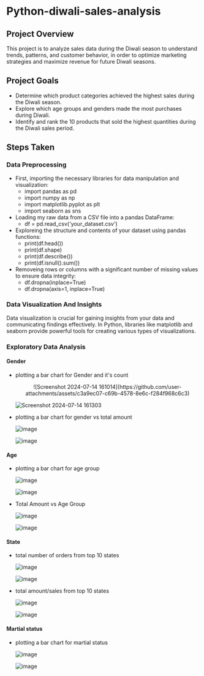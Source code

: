 # Python-diwali-sales-analysis

## Project Overview
 This project is to analyze sales data during the Diwali season to understand trends, patterns, and customer behavior, in order to optimize marketing strategies and maximize revenue for future Diwali seasons.

 ## Project Goals
 - Determine which product categories achieved the highest sales during the Diwali season.
 - Explore which age groups and genders made the most purchases during Diwali.
 - Identify and rank the 10 products that sold the highest quantities during the Diwali sales period.

## Steps Taken
### Data Preprocessing 
- First, importing the necessary libraries for data manipulation and visualization:
    - import pandas as pd
    - import numpy as np
    - import matplotlib.pyplot as plt
    - import seaborn as sns 
- Loading my raw data from a CSV file into a pandas DataFrame:
    - df = pd.read_csv('your_dataset.csv') 
- Exploreing the structure and contents of your dataset using pandas functions:
    - print(df.head())
    - print(df.shape)
    - print(df.describe())
    - print(df.isnull().sum()) 
- Removeing rows or columns with a significant number of missing values to ensure data integrity:
    - df.dropna(inplace=True)
    - df.dropna(axis=1, inplace=True)

### Data Visualization And Insights
Data visualization is crucial for gaining insights from your data and communicating findings effectively. In Python, libraries like matplotlib and seaborn provide powerful tools for creating various types of visualizations.

### Exploratory Data Analysis
#### Gender
 - plotting a bar chart for Gender and it's count
   <p align="Center">
   ![Screenshot 2024-07-14 161014](https://github.com/user-attachments/assets/c3a9ec07-c69b-4578-8e6c-f284f968c6c3)
   </p>

   ![Screenshot 2024-07-14 161303](https://github.com/user-attachments/assets/4335f4d0-c28d-4a5a-b27f-b2fd4ebe6c4f)

- plotting a bar chart for gender vs total amount
  
  ![image](https://github.com/user-attachments/assets/b2ffa89a-52d8-4fb2-94e0-fe4f79aaf328)

  ![image](https://github.com/user-attachments/assets/c30b8063-ae09-4a91-9800-99060cf17dcf)

#### Age
- plotting a bar chart for age group

  ![image](https://github.com/user-attachments/assets/ee987200-ddc1-4f42-8d04-9b6c362f24f7)

  ![image](https://github.com/user-attachments/assets/80b918c0-8d6b-4c87-a3e5-08289228f698)

- Total Amount vs Age Group

  ![image](https://github.com/user-attachments/assets/60930746-ada3-4056-a5a8-8c95b52be604)

  ![image](https://github.com/user-attachments/assets/7ccc2ec5-fb8d-482f-8e4b-7df4df5de736)

#### State
- total number of orders from top 10 states

  ![image](https://github.com/user-attachments/assets/b613522a-f357-4195-90b8-62cfd87f5034)

  ![image](https://github.com/user-attachments/assets/2da61742-d94b-45cc-8557-20b78da40aaf)

- total amount/sales from top 10 states

  ![image](https://github.com/user-attachments/assets/68bd8775-7a77-430f-a72b-8a9e5ed0cdb8)

  ![image](https://github.com/user-attachments/assets/5afdb9d0-24f1-43c9-af10-bf0bcea2efa9)

#### Martial status
- plotting a bar chart for martial status

  ![image](https://github.com/user-attachments/assets/278ec6fe-112f-40e8-b76d-450c5d9e9cd9)

  ![image](https://github.com/user-attachments/assets/58a49516-7492-43ee-84a0-3941efaced0b)



  
